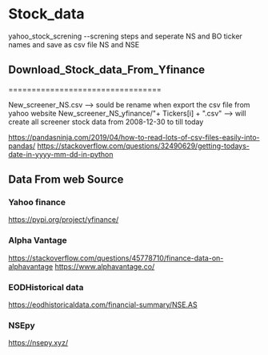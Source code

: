 # Stock_data
yahoo_stock_screning --screning  steps  and seperate NS and BO ticker names and save as csv file NS and NSE
## Download_Stock_data_From_Yfinance
=================================

New_screener_NS.csv --> sould be rename when export the csv file from yahoo website
New_screener_NS_yfinance/"+ Tickers[i] + ".csv" --> will create all screener stock data from 2008-12-30 to till today



https://pandasninja.com/2019/04/how-to-read-lots-of-csv-files-easily-into-pandas/
https://stackoverflow.com/questions/32490629/getting-todays-date-in-yyyy-mm-dd-in-python



## Data From web Source
### Yahoo finance
https://pypi.org/project/yfinance/

### Alpha Vantage
https://stackoverflow.com/questions/45778710/finance-data-on-alphavantage
https://www.alphavantage.co/

### EODHistorical data
https://eodhistoricaldata.com/financial-summary/NSE.AS

### NSEpy
https://nsepy.xyz/
